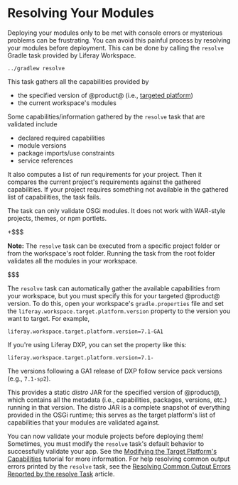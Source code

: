 # Resolving Your Modules [](id=resolving-your-modules)

Deploying your modules only to be met with console errors or mysterious
problems can be frustrating. You can avoid this painful process by resolving
your modules before deployment. This can be done by calling the
`resolve` Gradle task provided by Liferay Workspace.

    ../gradlew resolve

This task gathers all the capabilities provided by
 
- the specified version of @product@ (i.e., [targeted platform](/develop/tutorials/-/knowledge_base/7-1/managing-the-target-platform-for-liferay-workspace))
- the current workspace's modules

Some capabilities/information gathered by the `resolve` task that are validated
include

- declared required capabilities
- module versions
- package imports/use constraints
- service references

It also computes a list of run requirements for your project. Then it compares
the current project's requirements against the gathered capabilities. If your
project requires something not available in the gathered list of capabilities,
the task fails.

The task can only validate OSGi modules. It does not work with WAR-style
projects, themes, or npm portlets.

+$$$

**Note:** The `resolve` task can be executed from a specific project folder or
from the workspace's root folder. Running the task from the root folder
validates all the modules in your workspace.

$$$

The `resolve` task can automatically gather the available capabilities from your
workspace, but you must specify this for your targeted @product@ version. To do
this, open your workspace's `gradle.properties` file and set the
`liferay.workspace.target.platform.version` property to the version you want to
target. For example,

    liferay.workspace.target.platform.version=7.1-GA1

If you're using Liferay DXP, you can set the property like this:

    liferay.workspace.target.platform.version=7.1-

The versions following a GA1 release of DXP follow service pack versions
(e.g., `7.1-sp2`).

<!-- TODO: Still need to find the proper GA1 DXP version syntax. -Cody -->

This provides a static *distro* JAR for the specified version of @product@,
which contains all the metadata (i.e., capabilities, packages, versions, etc.)
running in that version. The distro JAR is a complete snapshot of everything
provided in the OSGi runtime; this serves as the target platform's list
of capabilities that your modules are validated against.

You can now validate your module projects before deploying them! Sometimes, you
must modify the `resolve` task's default behavior to successfully validate your
app. See the 
[Modifying the Target Platform's Capabilities](/develop/tutorials/-/knowledge_base/7-1/modifying-the-target-platforms-capabilities)
tutorial for more information. For help resolving common output errors printed
by the `resolve` task, see the
[Resolving Common Output Errors Reported by the resolve Task](/develop/reference/-/knowledge_base/7-1/resolving-common-output-errors-reported-by-the-resolve-task)
article.

